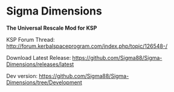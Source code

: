 # Sigma Dimensions


**The Universal Rescale Mod for KSP**


KSP Forum Thread: http://forum.kerbalspaceprogram.com/index.php/topic/126548-/

Download Latest Release: https://github.com/Sigma88/Sigma-Dimensions/releases/latest

Dev version: https://github.com/Sigma88/Sigma-Dimensions/tree/Development
